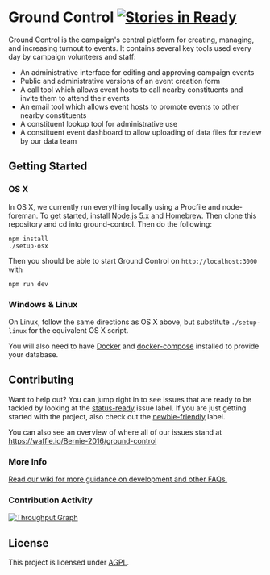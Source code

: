 # Ground Control [![Stories in Ready](https://badge.waffle.io/Bernie-2016/ground-control.png?label=status-ready&title=Ready)](https://waffle.io/Bernie-2016/ground-control)

Ground Control is the campaign's central platform for creating, managing, and increasing turnout to events. It contains several key tools used every day by campaign volunteers and staff:

* An administrative interface for editing and approving campaign events
* Public and administrative versions of an event creation form
* A call tool which allows event hosts to call nearby constituents and invite them to attend their events
* An email tool which allows event hosts to promote events to other nearby constituents
* A constituent lookup tool for administrative use
* A constituent event dashboard to allow uploading of data files for review by our data team

## Getting Started

### OS X

In OS X, we currently run everything locally using a Procfile and node-foreman. To get started, install [Node.js 5.x](https://nodejs.org/en/download/stable/) and [Homebrew](http://brew.sh/). Then clone this repository and cd into ground-control. Then do the following:

```
npm install
./setup-osx
```

Then you should be able to start Ground Control on `http://localhost:3000` with

`npm run dev`

### Windows & Linux

On Linux, follow the same directions as OS X above, but substitute `./setup-linux` for the equivalent OS X script.

You will also need to have [Docker](https://docs.docker.com/engine/installation) and [docker-compose](https://docs.docker.com/compose/install) installed to provide your database.

## Contributing

Want to help out? You can jump right in to see issues that are ready to be tackled by looking at the [status-ready](https://github.com/Bernie-2016/ground-control/issues?q=is%3Aissue+is%3Aopen+label%3Astatus-ready) issue label. If you are just getting started with the project, also check out the [newbie-friendly](https://github.com/Bernie-2016/ground-control/issues?q=is%3Aissue+is%3Aopen+label%3Anewbie-friendly) label.

You can also see an overview of where all of our issues stand at https://waffle.io/Bernie-2016/ground-control

### More Info

[Read our wiki for more guidance on development and other FAQs.](https://github.com/Bernie-2016/ground-control/wiki)

### Contribution Activity

[![Throughput Graph](https://graphs.waffle.io/Bernie-2016/ground-control/throughput.svg)](https://waffle.io/Bernie-2016/ground-control/metrics)

## License

This project is licensed under [AGPL](LICENSE).
